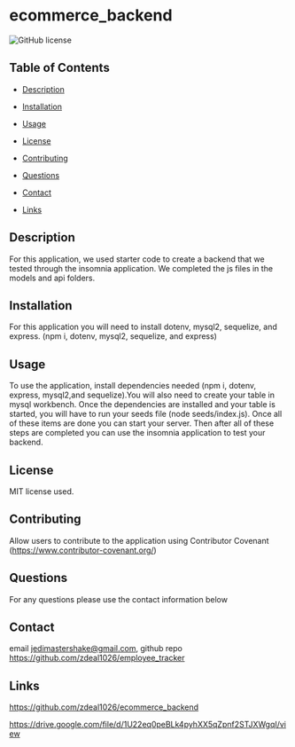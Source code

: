 # ecommerce_backend

![GitHub license](https://img.shields.io/badge/license-MIT-blue.svg)

## Table of Contents 

* [Description](#description)

* [Installation](#installation)

* [Usage](#usage)

* [License](#license)

* [Contributing](#contributing)

* [Questions](#questions)

* [Contact](#contact)

* [Links](#links)

## Description

For this application, we used starter code to create a backend that we tested through the insomnia application. We completed the js files in the models and api folders. 

## Installation
 
For this application you will need to install dotenv, mysql2, sequelize, and express.
(npm i, dotenv, mysql2, sequelize, and express)

## Usage

To use the application, install dependencies needed (npm i, dotenv, express, mysql2,and sequelize).You will also need to create your table in mysql workbench. Once the dependencies are installed and your table is started, you will have to run your seeds file (node seeds/index.js). Once all of these items are done you can start your server. Then after all of these steps are completed you can use the insomnia application to test your backend. 


## License

MIT license used.
  
## Contributing

Allow users to contribute to the application using Contributor Covenant (https://www.contributor-covenant.org/)


## Questions

For any questions please use the contact information below

## Contact

 email jedimastershake@gmail.com, 
 github repo https://github.com/zdeal1026/employee_tracker 

## Links

https://github.com/zdeal1026/ecommerce_backend

https://drive.google.com/file/d/1U22eq0peBLk4pyhXX5qZpnf2STJXWgqI/view